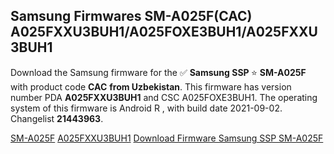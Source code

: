 <h2>Samsung Firmwares SM-A025F(CAC) A025FXXU3BUH1/A025FOXE3BUH1/A025FXXU3BUH1</h2>
Download the Samsung firmware for the ✅ <strong>Samsung SSP </strong> ⭐ <strong>SM-A025F</strong> with product code <strong>CAC</strong> <strong> from Uzbekistan</strong>. This firmware has version number PDA <strong>A025FXXU3BUH1</strong> and CSC A025FOXE3BUH1. The operating system of this firmware is Android R , with build date 2021-09-02. Changelist <strong>21443963</strong>.


[SM-A025F](https://samfirm.shop/samsung/model/SM-A025F)
[A025FXXU3BUH1](https://samfirm.shop/samsung/pda/A025FXXU3BUH1)
[Download Firmware Samsung SSP SM-A025F](https://samfirm.shop/samsung/firmware/451357)
